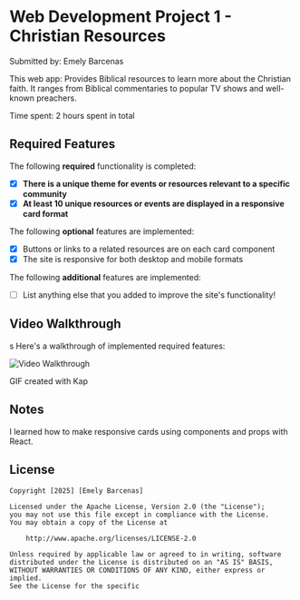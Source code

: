 # Web Development Project 1 - Christian Resources

Submitted by: Emely Barcenas

This web app: Provides Biblical resources to learn more about the Christian faith. It ranges from Biblical commentaries to popular TV shows and well-known preachers. 

Time spent: 2 hours spent in total

## Required Features

The following **required** functionality is completed:

- [X] **There is a unique theme for events or resources relevant to a specific community**
- [X] **At least 10 unique resources or events are displayed in a responsive card format**

The following **optional** features are implemented:

- [X] Buttons or links to a related resources are on each card component
- [X] The site is responsive for both desktop and mobile formats

The following **additional** features are implemented:

* [ ] List anything else that you added to improve the site's functionality!

## Video Walkthrough
s
Here's a walkthrough of implemented required features:

<img src='/community-board/public/walkthrough.gif' title='Video Walkthrough' width='' alt='Video Walkthrough' />

GIF created with Kap

## Notes

I learned how to make responsive cards using components and props with React.

## License

    Copyright [2025] [Emely Barcenas]

    Licensed under the Apache License, Version 2.0 (the "License");
    you may not use this file except in compliance with the License.
    You may obtain a copy of the License at

        http://www.apache.org/licenses/LICENSE-2.0

    Unless required by applicable law or agreed to in writing, software
    distributed under the License is distributed on an "AS IS" BASIS,
    WITHOUT WARRANTIES OR CONDITIONS OF ANY KIND, either express or implied.
    See the License for the specific
